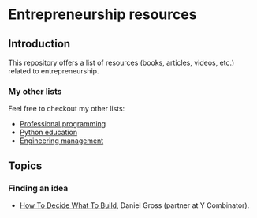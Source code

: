 # Entrepreneurship resources

## Introduction

This repository offers a list of resources (books, articles, videos, etc.)
related to entrepreneurship.

### My other lists

Feel free to checkout my other lists:

* [Professional programming](https://github.com/charlax/professional-programming)
* [Python education](https://github.com/charlax/python-education)
* [Engineering management](https://github.com/charlax/engineering-management)

## Topics

### Finding an idea

* [How To Decide What To Build](https://dcgross.com/decide-what-to-build/),
  Daniel Gross (partner at Y Combinator).
